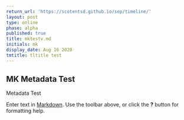 ```yaml
---
return_url: 'https://scotentsd.github.io/sep/timeline/'
layout: post
type: online
phase: alpha
published: true
title: mktestv.md
initials: mk
display_date: Aug 16 2020
tmtitle: tltitle test
---
```

## MK Metadata Test

Metadata Test


Enter text in [Markdown](http://daringfireball.net/projects/markdown/). Use the toolbar above, or click the **?** button for formatting help.

